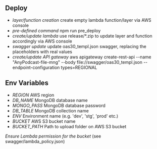 ## Deploy
- _layer/function creation_ create empty lambda function/layer via AWS console
- _pre-defined command_ npm run pre_deploy
- _create/update lambda_ use release/*.zip to update layer and function accordingly via AWS console
- _swagger update_ update oas30_templ.json swagger, replacing the placeholders with real values
- _create/update API gateway_ aws apigateway create-rest-api --name "AnyPodcast-file-mng" --body file://swagger/oas30_templ.json --endpoint-configuration types=REGIONAL

## Env Variables
- *REGION* AWS region 
- *DB_NAME* MongoDB database name
- *MONGO_PASS* MongoDB database password
- *DB_TABLE* MongoDB collection name
- *ENV* Environment name (e.g. 'dev', 'stg', 'prod' etc.)
- *BUCKET* AWS S3 bucket name
- *BUCKET_PATH* Path to upload folder on AWS S3 bucket 

*Ensure Lambda permission for the bucket* (see swagger/lambda_policy.json)